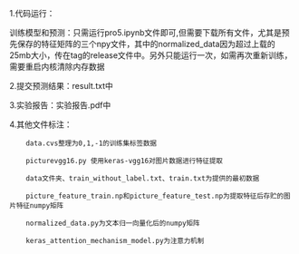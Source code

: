 1.代码运行：

训练模型和预测：只需运行pro5.ipynb文件即可,但需要下载所有文件，尤其是预先保存的特征矩阵的三个npy文件，其中的normalized_data因为超过上载的25mb大小，传在tag的release文件中。另外只能运行一次，如需再次重新训练，需要重启内核清除内存数据


2.提交预测结果：result.txt中


3.实验报告：实验报告.pdf中


4.其他文件标注：

        data.cvs整理为0,1,-1的训练集标签数据
        
        picturevgg16.py 使用keras-vgg16对图片数据进行特征提取
        
        data文件夹、train_without_label.txt、train.txt为提供的最初数据
        
        picture_feature_train.np和picture_feature_test.np为提取特征后存贮的图片特征numpy矩阵
        
        normalized_data.py为文本归一向量化后的numpy矩阵
        
        keras_attention_mechanism_model.py为注意力机制
        
